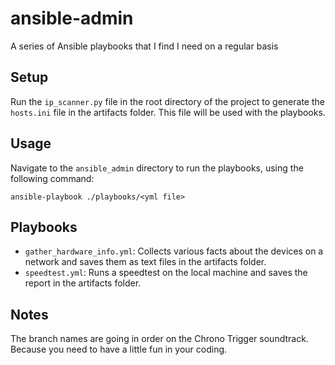 # ansible-admin
A series of Ansible playbooks that I find I need on a regular basis

## Setup
Run the `ip_scanner.py` file in the root directory of the project to generate the `hosts.ini` file in the artifacts folder. This file will be used with the playbooks.

## Usage
Navigate to the `ansible_admin` directory to run the playbooks, using the following command:
```
ansible-playbook ./playbooks/<yml file>
```

## Playbooks
- `gather_hardware_info.yml`: Collects various facts about the devices on a network and saves them as text files in the artifacts folder.
- `speedtest.yml`: Runs a speedtest on the local machine and saves the report in the artifacts folder.

## Notes
The branch names are going in order on the Chrono Trigger soundtrack. Because you need to have a little fun in your coding.